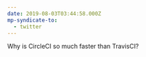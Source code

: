```yaml
---
date: 2019-08-03T03:44:58.000Z
mp-syndicate-to:
  - twitter
---
```


Why is CircleCI so much faster than TravisCI?  
